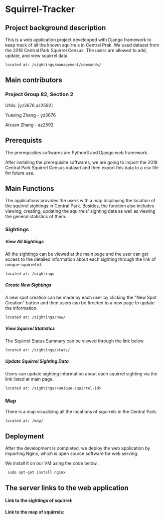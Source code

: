Squirrel-Tracker
==============

Project background description
---------------
This is a web application project developped with Django framework to keep track of all the known squirrels in Central Prak. We used dataset from the 2018 Central Park Squirrel Census. The users are allowed to add, update, and view squirrel data. 

    located at: /sightings/management/commands/

Main contributors
-----------------
### Project Group 82, Section 2

UNIs: [yz3676,az2592]

Yuexing Zhang - yz3676

Aixuan Zhang - az2592


Prerequists
-------
The prerequisites softwares are Python3 and Django web framework.

After installing the prerequisite softwares, we are going to import the 2018 Central Park Squirrel Census dataset and then export this data to a csv file for future use.


Main Functions
------------
The applications provides the users with a map displaying the location of the squirrel sightings in Central Park. Besides, the function also includes viewing, creating, updating the squirrels' sighting data as well as viewing the general statistics of them.

### Sightings

##### View All Sightings
All the sightings can be viewed at the main page and the user can get access to the detailed information about each sighting through the link of unique squirrel id.

    located at: /sightings

##### Create New Sightings
A new spot creation can be made by each user by clicking the "New Spot Creation" button and then users can be firected to a new page to update the information.

    located at: /sightings/new/
    
    
##### View Squirrel Statistics
The Squirrel Status Summary can be viewed through the link below
 
    located at: /sightings/stats/


##### Update Squirrel Sighting Data
Users can update sighting information about each squirrel sighting via the link listed at main page.

    located at: /sightings/<unique-squirrel-id>


### Map
There is a map visualizing all the locations of squirrels in the Central Park.
    
    located at: /map/



Deployment
------------
After the development is completed, we deploy the web application by importing Nginx, which is open source software for web serving.

We install it on our VM using the code below.
    
     sudo apt-get install nginx


The server links to the web application
--------------
#### Link to the sightings of squirrel:

#### Link to the map of squirrels:


